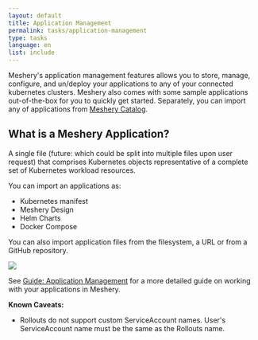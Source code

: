 ```yaml
---
layout: default
title: Application Management
permalink: tasks/application-management
type: tasks
language: en
list: include
---
```


Meshery's application management features allows you to store, manage, configure, and un/deploy your applications to any of your connected kubernetes clusters. Meshery also comes with some sample applications out-of-the-box for you to quickly get started. Separately, you can import any of applications from [Meshery Catalog](https://meshery.io/catalog).

## What is a Meshery Application?

A single file (future: which could be split into multiple files upon user request) that comprises Kubernetes objects representative of a complete set of Kubernetes workload resources. 

You can import an applications as:

- Kubernetes manifest
- Meshery Design
- Helm Charts
- Docker Compose

You can also import application files from the filesystem, a URL or from a GitHub repository.

<img src="{{ site.baseurl }}/assets/img/configuration-management/meshery-applications.png" />

See [Guide: Application Management]() for a more detailed guide on working with your applications in Meshery.

**Known Caveats:**
- Rollouts do not support custom ServiceAccount names. User's ServiceAccount name must be the same as the Rollouts name.
